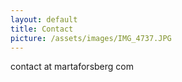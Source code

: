 ```yaml
---
layout: default
title: Contact
picture: /assets/images/IMG_4737.JPG
---
```


contact at martaforsberg com

